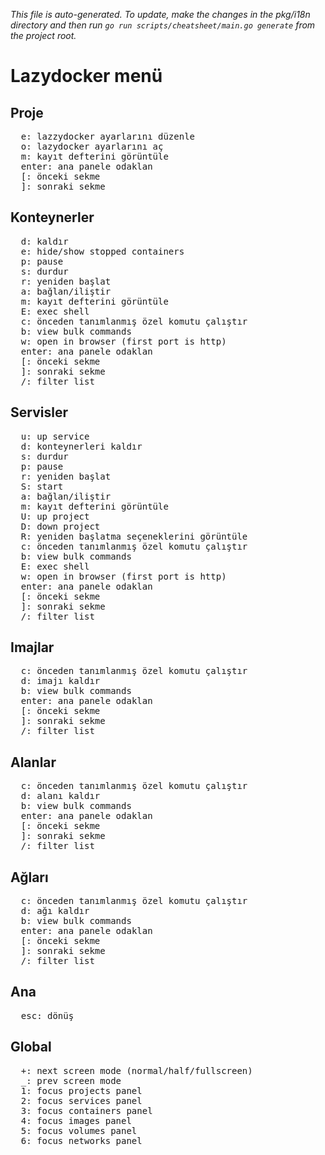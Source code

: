 _This file is auto-generated. To update, make the changes in the pkg/i18n directory and then run `go run scripts/cheatsheet/main.go generate` from the project root._

# Lazydocker menü

## Proje

<pre>
  <kbd>e</kbd>: lazzydocker ayarlarını düzenle
  <kbd>o</kbd>: lazydocker ayarlarını aç
  <kbd>m</kbd>: kayıt defterini görüntüle
  <kbd>enter</kbd>: ana panele odaklan
  <kbd>[</kbd>: önceki sekme
  <kbd>]</kbd>: sonraki sekme
</pre>

## Konteynerler

<pre>
  <kbd>d</kbd>: kaldır
  <kbd>e</kbd>: hide/show stopped containers
  <kbd>p</kbd>: pause
  <kbd>s</kbd>: durdur
  <kbd>r</kbd>: yeniden başlat
  <kbd>a</kbd>: bağlan/iliştir
  <kbd>m</kbd>: kayıt defterini görüntüle
  <kbd>E</kbd>: exec shell
  <kbd>c</kbd>: önceden tanımlanmış özel komutu çalıştır
  <kbd>b</kbd>: view bulk commands
  <kbd>w</kbd>: open in browser (first port is http)
  <kbd>enter</kbd>: ana panele odaklan
  <kbd>[</kbd>: önceki sekme
  <kbd>]</kbd>: sonraki sekme
  <kbd>/</kbd>: filter list
</pre>

## Servisler

<pre>
  <kbd>u</kbd>: up service
  <kbd>d</kbd>: konteynerleri kaldır
  <kbd>s</kbd>: durdur
  <kbd>p</kbd>: pause
  <kbd>r</kbd>: yeniden başlat
  <kbd>S</kbd>: start
  <kbd>a</kbd>: bağlan/iliştir
  <kbd>m</kbd>: kayıt defterini görüntüle
  <kbd>U</kbd>: up project
  <kbd>D</kbd>: down project
  <kbd>R</kbd>: yeniden başlatma seçeneklerini görüntüle
  <kbd>c</kbd>: önceden tanımlanmış özel komutu çalıştır
  <kbd>b</kbd>: view bulk commands
  <kbd>E</kbd>: exec shell
  <kbd>w</kbd>: open in browser (first port is http)
  <kbd>enter</kbd>: ana panele odaklan
  <kbd>[</kbd>: önceki sekme
  <kbd>]</kbd>: sonraki sekme
  <kbd>/</kbd>: filter list
</pre>

## Imajlar

<pre>
  <kbd>c</kbd>: önceden tanımlanmış özel komutu çalıştır
  <kbd>d</kbd>: imajı kaldır
  <kbd>b</kbd>: view bulk commands
  <kbd>enter</kbd>: ana panele odaklan
  <kbd>[</kbd>: önceki sekme
  <kbd>]</kbd>: sonraki sekme
  <kbd>/</kbd>: filter list
</pre>

## Alanlar

<pre>
  <kbd>c</kbd>: önceden tanımlanmış özel komutu çalıştır
  <kbd>d</kbd>: alanı kaldır
  <kbd>b</kbd>: view bulk commands
  <kbd>enter</kbd>: ana panele odaklan
  <kbd>[</kbd>: önceki sekme
  <kbd>]</kbd>: sonraki sekme
  <kbd>/</kbd>: filter list
</pre>

## Ağları

<pre>
  <kbd>c</kbd>: önceden tanımlanmış özel komutu çalıştır
  <kbd>d</kbd>: ağı kaldır
  <kbd>b</kbd>: view bulk commands
  <kbd>enter</kbd>: ana panele odaklan
  <kbd>[</kbd>: önceki sekme
  <kbd>]</kbd>: sonraki sekme
  <kbd>/</kbd>: filter list
</pre>

## Ana

<pre>
  <kbd>esc</kbd>: dönüş
</pre>

## Global

<pre>
  <kbd>+</kbd>: next screen mode (normal/half/fullscreen)
  <kbd>_</kbd>: prev screen mode
  <kbd>1</kbd>: focus projects panel
  <kbd>2</kbd>: focus services panel
  <kbd>3</kbd>: focus containers panel
  <kbd>4</kbd>: focus images panel
  <kbd>5</kbd>: focus volumes panel
  <kbd>6</kbd>: focus networks panel
</pre>
